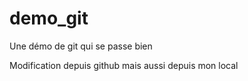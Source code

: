 # demo_git
Une démo de git qui se passe bien

Modification depuis github mais aussi depuis mon local
